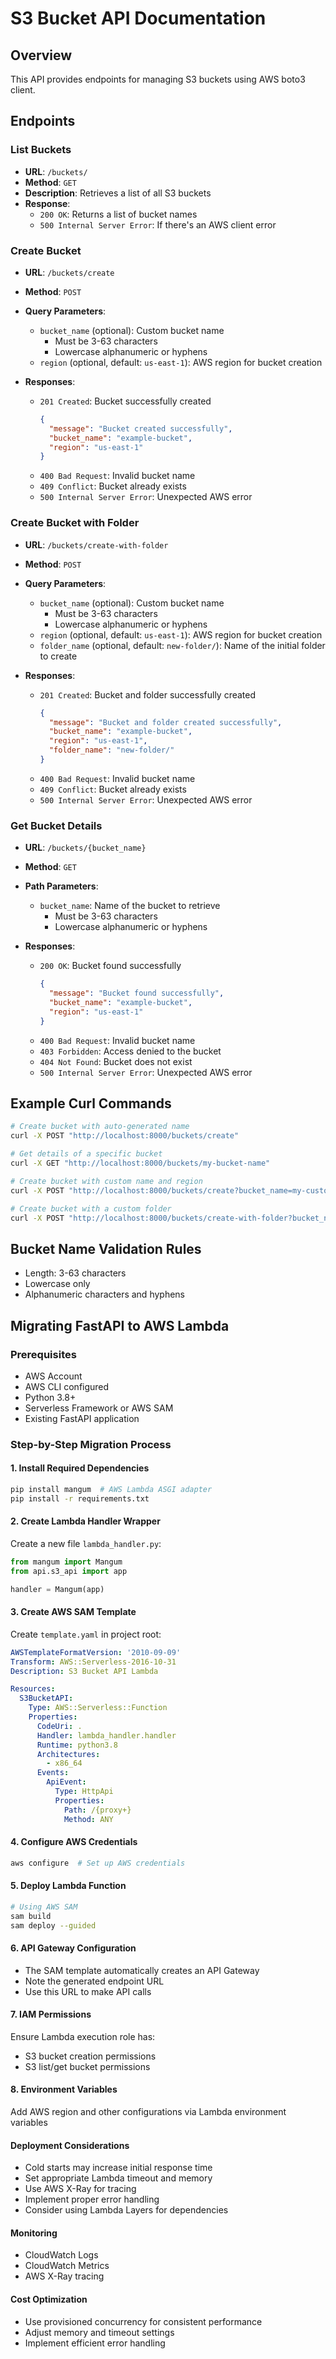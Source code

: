 # S3 Bucket API Documentation

## Overview
This API provides endpoints for managing S3 buckets using AWS boto3 client.

## Endpoints

### List Buckets
- **URL**: `/buckets/`
- **Method**: `GET`
- **Description**: Retrieves a list of all S3 buckets
- **Response**:
  - `200 OK`: Returns a list of bucket names
  - `500 Internal Server Error`: If there's an AWS client error

### Create Bucket
- **URL**: `/buckets/create`
- **Method**: `POST`
- **Query Parameters**:
  - `bucket_name` (optional): Custom bucket name
    - Must be 3-63 characters
    - Lowercase alphanumeric or hyphens
  - `region` (optional, default: `us-east-1`): AWS region for bucket creation

- **Responses**:
  - `201 Created`: Bucket successfully created
    ```json
    {
      "message": "Bucket created successfully",
      "bucket_name": "example-bucket",
      "region": "us-east-1"
    }
    ```
  - `400 Bad Request`: Invalid bucket name
  - `409 Conflict`: Bucket already exists
  - `500 Internal Server Error`: Unexpected AWS error

### Create Bucket with Folder
- **URL**: `/buckets/create-with-folder`
- **Method**: `POST`
- **Query Parameters**:
  - `bucket_name` (optional): Custom bucket name
    - Must be 3-63 characters
    - Lowercase alphanumeric or hyphens
  - `region` (optional, default: `us-east-1`): AWS region for bucket creation
  - `folder_name` (optional, default: `new-folder/`): Name of the initial folder to create

- **Responses**:
  - `201 Created`: Bucket and folder successfully created
    ```json
    {
      "message": "Bucket and folder created successfully",
      "bucket_name": "example-bucket",
      "region": "us-east-1",
      "folder_name": "new-folder/"
    }
    ```
  - `400 Bad Request`: Invalid bucket name
  - `409 Conflict`: Bucket already exists
  - `500 Internal Server Error`: Unexpected AWS error

### Get Bucket Details
- **URL**: `/buckets/{bucket_name}`
- **Method**: `GET`
- **Path Parameters**:
  - `bucket_name`: Name of the bucket to retrieve
    - Must be 3-63 characters
    - Lowercase alphanumeric or hyphens

- **Responses**:
  - `200 OK`: Bucket found successfully
    ```json
    {
      "message": "Bucket found successfully",
      "bucket_name": "example-bucket",
      "region": "us-east-1"
    }
    ```
  - `400 Bad Request`: Invalid bucket name
  - `403 Forbidden`: Access denied to the bucket
  - `404 Not Found`: Bucket does not exist
  - `500 Internal Server Error`: Unexpected AWS error

## Example Curl Commands
```bash
# Create bucket with auto-generated name
curl -X POST "http://localhost:8000/buckets/create"

# Get details of a specific bucket
curl -X GET "http://localhost:8000/buckets/my-bucket-name"

# Create bucket with custom name and region
curl -X POST "http://localhost:8000/buckets/create?bucket_name=my-custom-bucket&region=us-west-2"

# Create bucket with a custom folder
curl -X POST "http://localhost:8000/buckets/create-with-folder?bucket_name=my-custom-bucket&folder_name=my-custom-folder/"
```

## Bucket Name Validation Rules
- Length: 3-63 characters
- Lowercase only
- Alphanumeric characters and hyphens

## Migrating FastAPI to AWS Lambda

### Prerequisites
- AWS Account
- AWS CLI configured
- Python 3.8+
- Serverless Framework or AWS SAM
- Existing FastAPI application

### Step-by-Step Migration Process

#### 1. Install Required Dependencies
```bash
pip install mangum  # AWS Lambda ASGI adapter
pip install -r requirements.txt
```

#### 2. Create Lambda Handler Wrapper
Create a new file `lambda_handler.py`:
```python
from mangum import Mangum
from api.s3_api import app

handler = Mangum(app)
```

#### 3. Create AWS SAM Template
Create `template.yaml` in project root:
```yaml
AWSTemplateFormatVersion: '2010-09-09'
Transform: AWS::Serverless-2016-10-31
Description: S3 Bucket API Lambda

Resources:
  S3BucketAPI:
    Type: AWS::Serverless::Function
    Properties:
      CodeUri: .
      Handler: lambda_handler.handler
      Runtime: python3.8
      Architectures:
        - x86_64
      Events:
        ApiEvent:
          Type: HttpApi
          Properties:
            Path: /{proxy+}
            Method: ANY
```

#### 4. Configure AWS Credentials
```bash
aws configure  # Set up AWS credentials
```

#### 5. Deploy Lambda Function
```bash
# Using AWS SAM
sam build
sam deploy --guided
```

#### 6. API Gateway Configuration
- The SAM template automatically creates an API Gateway
- Note the generated endpoint URL
- Use this URL to make API calls

#### 7. IAM Permissions
Ensure Lambda execution role has:
- S3 bucket creation permissions
- S3 list/get bucket permissions

#### 8. Environment Variables
Add AWS region and other configurations via Lambda environment variables

#### Deployment Considerations
- Cold starts may increase initial response time
- Set appropriate Lambda timeout and memory
- Use AWS X-Ray for tracing
- Implement proper error handling
- Consider using Lambda Layers for dependencies

#### Monitoring
- CloudWatch Logs
- CloudWatch Metrics
- AWS X-Ray tracing

#### Cost Optimization
- Use provisioned concurrency for consistent performance
- Adjust memory and timeout settings
- Implement efficient error handling
```
